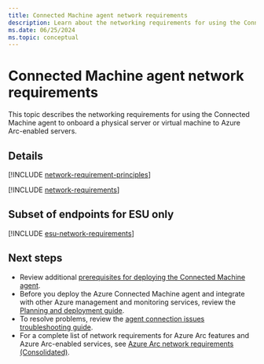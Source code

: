 ```yaml
---
title: Connected Machine agent network requirements
description: Learn about the networking requirements for using the Connected Machine agent for Azure Arc-enabled servers.
ms.date: 06/25/2024
ms.topic: conceptual 
---
```


# Connected Machine agent network requirements

This topic describes the networking requirements for using the Connected Machine agent to onboard a physical server or virtual machine to Azure Arc-enabled servers.

## Details

[!INCLUDE [network-requirement-principles](../includes/network-requirement-principles.md)]

[!INCLUDE [network-requirements](./includes/network-requirements.md)]

## Subset of endpoints for ESU only

[!INCLUDE [esu-network-requirements](./includes/esu-network-requirements.md)]

## Next steps

* Review additional [prerequisites for deploying the Connected Machine agent](prerequisites.md).
* Before you deploy the Azure Connected Machine agent and integrate with other Azure management and monitoring services, review the [Planning and deployment guide](plan-at-scale-deployment.md).
* To resolve problems, review the [agent connection issues troubleshooting guide](troubleshoot-agent-onboard.md).
* For a complete list of network requirements for Azure Arc features and Azure Arc-enabled services, see [Azure Arc network requirements (Consolidated)](../network-requirements-consolidated.md).
